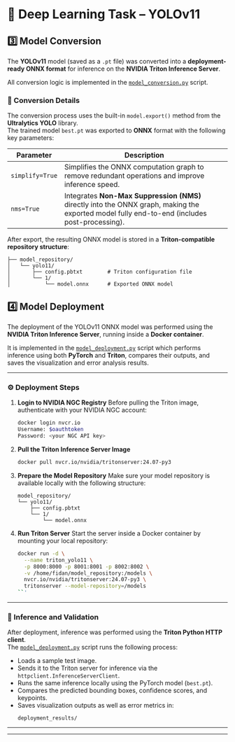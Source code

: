 # 🧠 Deep Learning Task – YOLOv11

## 3️⃣ Model Conversion

The **YOLOv11** model (saved as a `.pt` file) was converted into a **deployment-ready ONNX format** for inference on the **NVIDIA Triton Inference Server**.

All conversion logic is implemented in the [`model_conversion.py`](model_conversion.py) script.

### 🔄 Conversion Details

The conversion process uses the built-in `model.export()` method from the **Ultralytics YOLO** library.  
The trained model `best.pt` was exported to **ONNX** format with the following key parameters:

| Parameter | Description |
|------------|--------------|
| `simplify=True` | Simplifies the ONNX computation graph to remove redundant operations and improve inference speed. |
| `nms=True` | Integrates **Non-Max Suppression (NMS)** directly into the ONNX graph, making the exported model fully end-to-end (includes post-processing). |

After export, the resulting ONNX model is stored in a **Triton-compatible repository structure**:

```
├── model_repository/
│   └── yolo11/
│       ├── config.pbtxt        # Triton configuration file
│       └── 1/
│           └── model.onnx      # Exported ONNX model
```


## 4️⃣ Model Deployment

The deployment of the YOLOv11 ONNX model was performed using the **NVIDIA Triton Inference Server**, running inside a **Docker container**.  

It is implemented in the [`model_deployment.py`](model_deployment.py) script which performs inference using both **PyTorch** and **Triton**, compares their outputs, and saves the visualization and error analysis results.

---

### ⚙️ Deployment Steps

1. **Login to NVIDIA NGC Registry**
   Before pulling the Triton image, authenticate with your NVIDIA NGC account:
   ```bash
   docker login nvcr.io
   Username: $oauthtoken
   Password: <your NGC API key>
   ```

2. **Pull the Triton Inference Server Image**
   ```bash
   docker pull nvcr.io/nvidia/tritonserver:24.07-py3
   ```

3. **Prepare the Model Repository**
   Make sure your model repository is available locally with the following structure:
   ```
   model_repository/
   └── yolo11/
       ├── config.pbtxt
       └── 1/
           └── model.onnx
   ```

4. **Run Triton Server**
   Start the server inside a Docker container by mounting your local repository:
   ```bash
   docker run -d \
     --name triton_yolo11 \
     -p 8000:8000 -p 8001:8001 -p 8002:8002 \
     -v /home/fidan/model_repository:/models \
     nvcr.io/nvidia/tritonserver:24.07-py3 \
     tritonserver --model-repository=/models
   ``'

---

### 🧠 Inference and Validation

After deployment, inference was performed using the **Triton Python HTTP client**.  
The [`model_deployment.py`](model_deployment.py) script runs the following process:

- Loads a sample test image.  
- Sends it to the Triton server for inference via the `httpclient.InferenceServerClient`.  
- Runs the same inference locally using the PyTorch model (`best.pt`).  
- Compares the predicted bounding boxes, confidence scores, and keypoints.  
- Saves visualization outputs as well as error metrics in:
  ```
  deployment_results/
  ```

---
---


